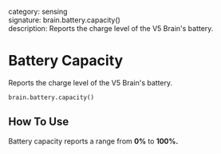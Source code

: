 category: sensing  
signature: brain.battery.capacity()  
description: Reports the charge level of the V5 Brain's battery.

# Battery Capacity


Reports the charge level of the V5 Brain's battery.

```don
brain.battery.capacity()
```

## How To Use

Battery capacity reports a range from **0%** to **100%.**
	
<advanced>
</advanced>
